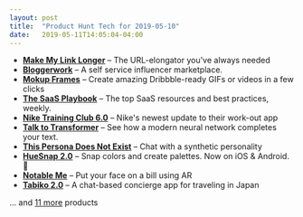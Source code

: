 ```yaml
---
layout: post
title:  "Product Hunt Tech for 2019-05-10"
date:   2019-05-11T14:05:04-04:00
---
```


* **[Make My Link Longer](https://www.producthunt.com/posts/make-my-link-longer?utm_campaign=producthunt-api&utm_medium=api&utm_source=Application%3A+Daily+Digest+RSS+%28ID%3A+3202%29)** – The URL-elongator you've always needed
* **[Bloggerwork](https://www.producthunt.com/posts/bloggerwork?utm_campaign=producthunt-api&utm_medium=api&utm_source=Application%3A+Daily+Digest+RSS+%28ID%3A+3202%29)** – A self service influencer marketplace.
* **[Mokup Frames](https://www.producthunt.com/posts/mokup-frames-2?utm_campaign=producthunt-api&utm_medium=api&utm_source=Application%3A+Daily+Digest+RSS+%28ID%3A+3202%29)** – Create amazing Dribbble-ready GIFs or videos in a few clicks
* **[The SaaS Playbook](https://www.producthunt.com/posts/the-saas-playbook-2?utm_campaign=producthunt-api&utm_medium=api&utm_source=Application%3A+Daily+Digest+RSS+%28ID%3A+3202%29)** – The top SaaS resources and best practices, weekly.
* **[Nike Training Club 6.0](https://www.producthunt.com/posts/nike-training-club-6-0?utm_campaign=producthunt-api&utm_medium=api&utm_source=Application%3A+Daily+Digest+RSS+%28ID%3A+3202%29)** – Nike's newest update to their work-out app
* **[Talk to Transformer](https://www.producthunt.com/posts/talk-to-transformer?utm_campaign=producthunt-api&utm_medium=api&utm_source=Application%3A+Daily+Digest+RSS+%28ID%3A+3202%29)** – See how a modern neural network completes your text.
* **[This Persona Does Not Exist](https://www.producthunt.com/posts/this-persona-does-not-exist?utm_campaign=producthunt-api&utm_medium=api&utm_source=Application%3A+Daily+Digest+RSS+%28ID%3A+3202%29)** – Chat with a synthetic personality
* **[HueSnap 2.0](https://www.producthunt.com/posts/huesnap-2-0?utm_campaign=producthunt-api&utm_medium=api&utm_source=Application%3A+Daily+Digest+RSS+%28ID%3A+3202%29)** – Snap colors and create palettes. Now on iOS & Android. 🎨
* **[Notable Me](https://www.producthunt.com/posts/notable-me?utm_campaign=producthunt-api&utm_medium=api&utm_source=Application%3A+Daily+Digest+RSS+%28ID%3A+3202%29)** – Put your face on a bill using AR
* **[Tabiko 2.0](https://www.producthunt.com/posts/tabiko-2-0?utm_campaign=producthunt-api&utm_medium=api&utm_source=Application%3A+Daily+Digest+RSS+%28ID%3A+3202%29)** – A chat-based concierge app for traveling in Japan

… and [11 more](https://www.producthunt.com/tech) products